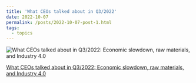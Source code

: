 ```yaml
---
title: 'What CEOs talked about in Q3/2022'
date: 2022-10-07
permalink: /posts/2022-10-07-post-1.html
tags:
  - topics
---
```


![What CEOs talked about in Q3/2022: Economic slowdown, raw materials, and Industry 4.0](https://iot-analytics.com/wp/wp-content/uploads/2022/10/What-CEOs-talked-about-in-Q3-2022-vs-Q2-2022.png)

[What CEOs talked about in Q3/2022: Economic slowdown, raw materials, and Industry 4.0](https://iot-analytics.com/what-ceos-talked-about-q3-2022)
